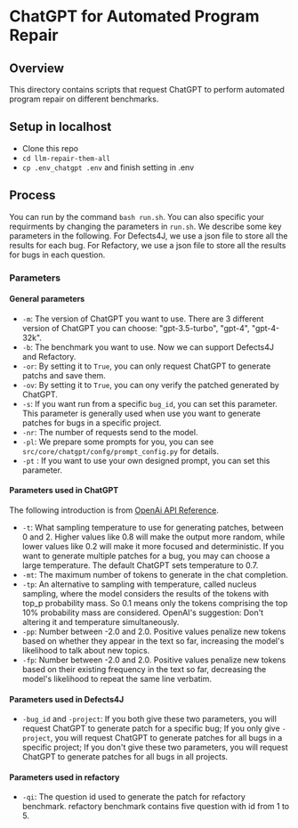 # ChatGPT for Automated Program Repair

## Overview
This directory contains scripts that request ChatGPT to perform automated program repair on different benchmarks.
 
## Setup in localhost
  * Clone this repo
  * `cd llm-repair-them-all`
  * `cp .env_chatgpt .env` and finish setting in .env

## Process
You can run by the command `bash run.sh`. You can also specific your requirments by changing the parameters in `run.sh`. We describe some key parameters in the following. For Defects4J, we use a json file to store all the results for each bug. For Refactory, we use a json file to store all the results for bugs in each question.
### Parameters
#### General parameters
- `-m`: The version of ChatGPT you want to use. There are 3 different version of ChatGPT you can choose: "gpt-3.5-turbo", "gpt-4", "gpt-4-32k".
- `-b`: The benchmark you want to use. Now we can support Defects4J and Refactory.
- `-or`: By setting it to `True`, you can only request ChatGPT to generate patchs and save them.
- `-ov`: By setting it to `True`, you can ony verify the patched generated by ChatGPT.
- `-s`: If you want run from a specific `bug_id`, you can set this parameter. This parameter is generally used when use you want to generate patches for bugs in a specific project.
- `-nr`: The number of requests send to the model.
- `-pl`: We prepare some prompts for you, you can see `src/core/chatgpt/confg/prompt_config.py` for details.
- `-pt` : If you want to use your own designed prompt, you can set this parameter.

#### Parameters used in ChatGPT
The following introduction is from [OpenAi API Reference](https://platform.openai.com/docs/api-reference/chat/create).
- `-t`:  What sampling temperature to use for generating patches, between 0 and 2. Higher values like 0.8 will make the output more random, while lower values like 0.2 will make it more focused and deterministic. If you want to generate multiple patches for a bug, you may can choose a large temperature. The default ChatGPT sets temperature to 0.7.
- `-mt`: The maximum number of tokens to generate in the chat completion.
- `-tp`: An alternative to sampling with temperature, called nucleus sampling, where the model considers the results of the tokens with top_p probability mass. So 0.1 means only the tokens comprising the top 10% probability mass are considered. OpenAI's suggestion: Don't altering it and temperature simultaneously.
- `-pp`: Number between -2.0 and 2.0. Positive values penalize new tokens based on whether they appear in the text so far, increasing the model's likelihood to talk about new topics.
- `-fp`: Number between -2.0 and 2.0. Positive values penalize new tokens based on their existing frequency in the text so far, decreasing the model's likelihood to repeat the same line verbatim.

#### Parameters used in Defects4J
- `-bug_id` and `-project`: If you both give these two parameters, you will request ChatGPT to generate patch for a specific bug; If you only give `-project`, you will request ChatGPT to generate patches for all bugs in a specific project; If you don't give these two parameters, you will request ChatGPT to generate patches for all bugs in all projects.

#### Parameters used in refactory
- `-qi`: The question id used to generate the patch for refactory benchmark. refactory benchmark contains five question with id from 1 to 5.
